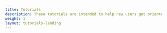 ```yaml
---
title: Tutorials
description: These tutorials are intended to help new users get oriented with our software system.
weight: 1
layout: tutorials-landing
---
```

